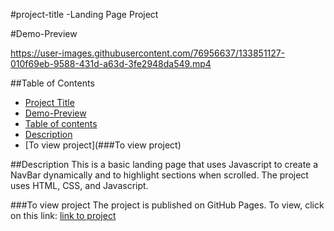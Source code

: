#project-title 
-Landing Page Project

#Demo-Preview
   
https://user-images.githubusercontent.com/76956637/133851127-010f69eb-9588-431d-a63d-3fe2948da549.mp4

##Table of Contents

- [Project Title](#project-title)
- [Demo-Preview](#demo-preview)
- [Table of contents](##table-of-contents)
- [Description](##Description)
- [To view project](###To view project)

##Description
This is a basic landing page that uses Javascript to create a NavBar dynamically and to highlight sections when scrolled. The project uses HTML, CSS, and Javascript.

###To view project
The project is published on GitHub Pages. To view, click on this link: [link to project](https://eman120.github.io/Landing-Page/)
